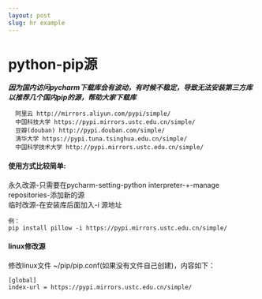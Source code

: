 ```yaml
---
layout: post
slug: hr example
---
```

# python-pip源

_**因为国内访问pycharm下载库会有波动，有时候不稳定，导致无法安装第三方库
以推荐几个国内pip的源，帮助大家下载库**_

```
  阿里云 http://mirrors.aliyun.com/pypi/simple/
  中国科技大学 https://pypi.mirrors.ustc.edu.cn/simple/
  豆瓣(douban) http://pypi.douban.com/simple/
  清华大学 https://pypi.tuna.tsinghua.edu.cn/simple/
  中国科学技术大学 http://pypi.mirrors.ustc.edu.cn/simple/

```
#### 使用方式比较简单:
永久改源-只需要在pycharm-setting-python interpreter-+-manage repositories-添加新的源 <br/>
临时改源-在安装库后面加入-i 源地址
```
例：
pip install pillow -i https://pypi.mirrors.ustc.edu.cn/simple/
```

#### linux修改源
修改linux文件 ~/pip/pip.conf(如果没有文件自己创建)，内容如下：
```
[global]
index-url = https://pypi.mirrors.ustc.edu.cn/simple/
```
